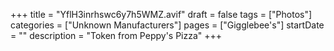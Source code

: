 +++
title = "YflH3inrhswc6y7h5WMZ.avif"
draft = false
tags = ["Photos"]
categories = ["Unknown Manufacturers"]
pages = ["Gigglebee's"]
startDate = ""
description = "Token from Peppy's Pizza"
+++
